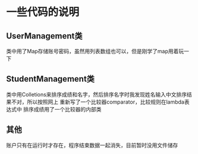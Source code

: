 # 一些代码的说明

## UserManagement类
类中用了Map存储账号密码，虽然用列表数组也可以，但是刚学了map用着玩一下

## StudentManagement类
类中用Colletions来排序成绩和名字，然后排序名字时我发现姓名输入中文排序结果不对，所以按照网上
重新写了一个比较器comparator，比较规则在lambda表达式中
排序成绩用了一个比较器的内部类

## 其他
账户只有在运行时才存在，程序结束数据一起消失，目前暂时没用文件储存
